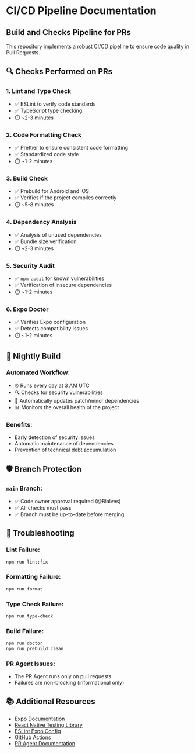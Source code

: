 # CI/CD Pipeline Documentation

## Build and Checks Pipeline for PRs

This repository implements a robust CI/CD pipeline to ensure code quality in Pull Requests.

## 🔍 Checks Performed on PRs

### 1. **Lint and Type Check**

- ✅ ESLint to verify code standards
- ✅ TypeScript type checking
- ⏱️ ~2-3 minutes

### 2. **Code Formatting Check**

- ✅ Prettier to ensure consistent code formatting
- ✅ Standardized code style
- ⏱️ ~1-2 minutes

### 3. **Build Check**

- ✅ Prebuild for Android and iOS
- ✅ Verifies if the project compiles correctly
- ⏱️ ~5-8 minutes

### 4. **Dependency Analysis**

- ✅ Analysis of unused dependencies
- ✅ Bundle size verification
- ⏱️ ~2-3 minutes

### 5. **Security Audit**

- ✅ `npm audit` for known vulnerabilities
- ✅ Verification of insecure dependencies
- ⏱️ ~1-2 minutes

### 6. **Expo Doctor**

- ✅ Verifies Expo configuration
- ✅ Detects compatibility issues
- ⏱️ ~1-2 minutes

## 🌙 Nightly Build

### Automated Workflow:

- ⏰ Runs every day at 3 AM UTC
- 🔍 Checks for security vulnerabilities
- 🔄 Automatically updates patch/minor dependencies
- 📊 Monitors the overall health of the project

### Benefits:

- Early detection of security issues
- Automatic maintenance of dependencies
- Prevention of technical debt accumulation

## 🛡️ Branch Protection

### `main` Branch:

- ✅ Code owner approval required (@Bialves)
- ✅ All checks must pass
- ✅ Branch must be up-to-date before merging

## 🚨 Troubleshooting

### Lint Failure:

```bash
npm run lint:fix
```

### Formatting Failure:

```bash
npm run format
```

### Type Check Failure:

```bash
npm run type-check
```

### Build Failure:

```bash
npm run doctor
npm run prebuild:clean
```

### PR Agent Issues:

- The PR Agent runs only on pull requests
- Failures are non-blocking (informational only)

## 📚 Additional Resources

- [Expo Documentation](https://docs.expo.dev/)
- [React Native Testing Library](https://callstack.github.io/react-native-testing-library/)
- [ESLint Expo Config](https://docs.expo.dev/guides/using-eslint/)
- [GitHub Actions](https://docs.github.com/en/actions)
- [PR Agent Documentation](https://github.com/Codium-ai/pr-agent)

